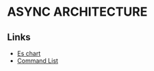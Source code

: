 # ASYNC ARCHITECTURE

## Links

- [Es chart](https://miro.com/app/board/uXjVPRBiIE4=/?share_link_id=476072202679)
- [Command List](https://docs.google.com/spreadsheets/d/1xLTaaeo2wkxS8cj7-gzfc94X43pspzfePNbuaE3pqBs/edit?usp=sharing)
